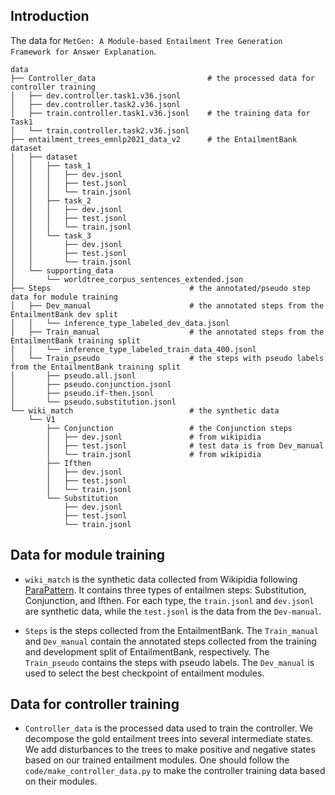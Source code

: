 ## Introduction

The data for `MetGen: A Module-based Entailment Tree Generation Framework for Answer Explanation`.


```
data
├── Controller_data                         # the processed data for controller training
│   ├── dev.controller.task1.v36.jsonl
│   ├── dev.controller.task2.v36.jsonl
│   ├── train.controller.task1.v36.jsonl    # the training data for Task1
│   └── train.controller.task2.v36.jsonl
├── entailment_trees_emnlp2021_data_v2      # the EntailmentBank dataset
│   ├── dataset
│   │   ├── task_1
│   │   │   ├── dev.jsonl
│   │   │   ├── test.jsonl
│   │   │   └── train.jsonl
│   │   ├── task_2
│   │   │   ├── dev.jsonl
│   │   │   ├── test.jsonl
│   │   │   └── train.jsonl
│   │   └── task_3
│   │       ├── dev.jsonl
│   │       ├── test.jsonl
│   │       └── train.jsonl
│   └── supporting_data
│       └── worldtree_corpus_sentences_extended.json
├── Steps                               # the annotated/pseudo step data for module training
│   ├── Dev_manual                      # the annotated steps from the EntailmentBank dev split
│   │   └── inference_type_labeled_dev_data.jsonl
│   ├── Train_manual                    # the annotated steps from the EntailmentBank training split
│   │   └── inference_type_labeled_train_data_400.jsonl
│   └── Train_pseudo                    # the steps with pseudo labels from the EntailmentBank training split
│       ├── pseudo.all.jsonl
│       ├── pseudo.conjunction.jsonl
│       ├── pseudo.if-then.jsonl
│       └── pseudo.substitution.jsonl
└── wiki_match                          # the synthetic data
    └── V1
        ├── Conjunction                 # the Conjunction steps
        │   ├── dev.jsonl               # from wikipidia
        │   ├── test.jsonl              # test data is from Dev_manual
        │   └── train.jsonl             # from wikipidia
        ├── Ifthen
        │   ├── dev.jsonl
        │   ├── test.jsonl
        │   └── train.jsonl
        └── Substitution
            ├── dev.jsonl
            ├── test.jsonl
            └── train.jsonl
```

## Data for module training
- `wiki_match` is the synthetic data collected from Wikipidia following [ParaPattern](https://arxiv.org/abs/2104.08825).
It contains three types of entailmen steps: Substitution, Conjunction, and Ifthen.
For each type, the `train.jsonl` and `dev.jsonl` are synthetic data, while the `test.jsonl` is the data from the `Dev-manual`.

- `Steps` is the steps collected from the EntailmentBank.
The `Train_manual` and `Dev_manual` contain the annotated steps collected from the training and development split of EntailmentBank, respectively.
The `Train_pseudo` contains the steps with pseudo labels.
The `Dev_manual` is used to select the best checkpoint of entailment modules.

## Data for controller training
- `Controller_data` is the processed data used to train the controller.
We decompose the gold entailment trees into several intermediate states. We add disturbances to the trees to make positive and negative states based on our trained entailment modules.
One should follow the `code/make_controller_data.py` to make the controller training data based on their modules.

